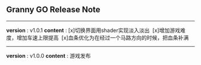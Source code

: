 ## Granny GO Release Note
***************
**version** : v1.0.1
**content** : 
[x]切换界面用shader实现淡入淡出 
[x]增加游戏难度，增加车速上限提高 
[x]血条优化为在经过一个马路方向的时候，把血条补满 
***************
**version** : v1.0.0
**content** : 游戏发布




